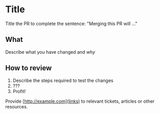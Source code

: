 # Title

Title the PR to complete the sentence: "Merging this PR will ..."

## What

Describe what you have changed and _why_

## How to review

1. Describe the steps required to test the changes
2. ???
3. Profit!

Provide [http://example.com](links) to relevant tickets, articles or other
resources.
